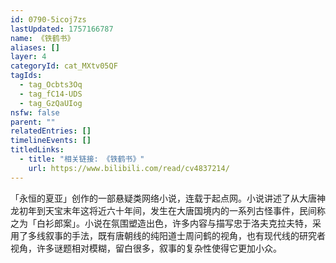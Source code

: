 ```yaml
---
id: 0790-5icoj7zs
lastUpdated: 1757166787
name: 《铁鹤书》
aliases: []
layer: 4
categoryId: cat_MXtv05QF
tagIds:
  - tag_Ocbts3Oq
  - tag_fC14-UDS
  - tag_GzQaUIog
nsfw: false
parent: ""
relatedEntries: []
timelineEvents: []
titledLinks:
  - title: "相关链接: 《铁鹤书》"
    url: https://www.bilibili.com/read/cv4837214/
---
```


「永恒的夏亚」创作的一部悬疑类网络小说，连载于起点网。小说讲述了从大唐神龙初年到天宝末年这将近六十年间，发生在大唐国境内的一系列古怪事件，民间称之为「白衫郎案」。小说在氛围塑造出色，许多内容与描写忠于洛夫克拉夫特，采用了多线叙事的手法，既有唐朝线的纯阳道士周问鹤的视角，也有现代线的研究者视角，许多谜题相对模糊，留白很多，叙事的复杂性使得它更加小众。